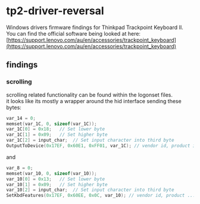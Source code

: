 # tp2-driver-reversal
Windows drivers firmware findings for Thinkpad Trackpoint Keyboard II.  
You can find the official software being looked at here: [https://support.lenovo.com/au/en/accessories/trackpoint_keyboard](https://support.lenovo.com/au/en/accessories/trackpoint_keyboard)

## findings
### scrolling
scrolling related functionality can be found within the logonset files.  
it looks like its mostly a wrapper around the hid interface sending these bytes:
```c
var_14 = 0;
memset(var_1C, 0, sizeof(var_1C));
var_1C[0] = 0x18;   // Set lower byte
var_1C[1] = 0x09;   // Set higher byte
var_1C[2] = input_char;  // Set input character into third byte
OutputToDevice(0x17EF, 0x60E1, 0xFF01, var_1C); // vendor id, product id probably, ... buffer(var_1c)
```
and
```c
var_8 = 0;
memset(var_10, 0, sizeof(var_10));
var_10[0] = 0x13;   // Set lower byte
var_10[1] = 0x09;   // Set higher byte
var_10[2] = input_char;  // Set input character into third byte
SetKbdFeatures(0x17EF, 0x60EE, 0x0C, var_10); // vendor id, product ..., buffer(var_10)
```